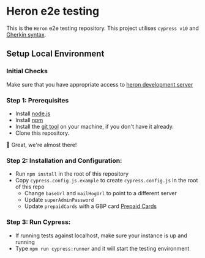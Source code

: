 # Heron e2e testing
This is the `Heron` e2e testing repository. This project utilises `cypress v10` and [Gherkin syntax](https://cucumber.io/docs/gherkin/).

## Setup Local Environment
### Initial Checks
Make sure that you have appropriate access to [heron development server](https://heron-dev.mdgroup.com/login)

### Step 1: Prerequisites
- Install [node.js](https://nodejs.org/en/download/)
- Install [npm](https://www.npmjs.com/) 
- Install the [git tool](https://www.atlassian.com/git/tutorials/install-git) on your machine, if you don't have it already.
- Clone this repository.

:rocket: Great, we're almost there!

### Step 2: Installation and Configuration:
- Run `npm install` in the root of this repository
- Copy `cypress.config.js.example` to create `cypress.config.js` in the root of this repo
    - Change `baseUrl` and `mailHogUrl` to point to a different server
    - Update `superAdminPassword`
    - Update `prepaidCards` with a GBP card [Prepaid Cards](https://mdgroup.atlassian.net/wiki/spaces/HRN/pages/3064430593/Prepaid+Cards)


### Step 3: Run Cypress:
- If running tests against localhost, make sure your instance is up and running
- Type `npm run cypress:runner` and it will start the testing environment
